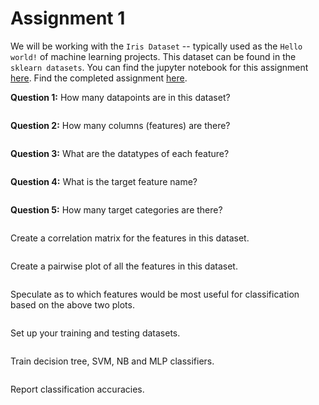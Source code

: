 # Assignment 1

We will be working with the `Iris Dataset` -- typically used as the `Hello world!` of machine learning projects. This dataset can be found in the `sklearn datasets`. You can find the jupyter notebook for this assignment [here](https://github.com/jonivrapi/intro-to-ml/blob/main/Assignments/Assignment-1.ipynb). Find the completed assignment [here](https://github.com/jonivrapi/intro-to-ml/blob/main/Assignments/Assignment-1-complete.ipynb).

**Question 1:** How many datapoints are in this dataset?


```python

```

**Question 2:** How many columns (features) are there? 


```python

```

**Question 3:** What are the datatypes of each feature?


```python

```

**Question 4:** What is the target feature name?


```python

```

**Question 5:** How many target categories are there?


```python

```

Create a correlation matrix for the features in this dataset.


```python

```

Create a pairwise plot of all the features in this dataset.


```python

```

Speculate as to which features would be most useful for classification based on the above two plots.


```python

```

Set up your training and testing datasets.


```python

```

Train decision tree, SVM, NB and MLP classifiers.


```python

```

Report classification accuracies.




```python

```
